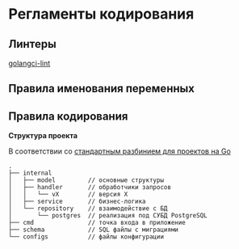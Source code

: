 # Регламенты кодирования

## Линтеры

[golangci-lint](https://github.com/golangci/golangci-lint)

## Правила именования переменных


## Правила кодирования

**Структура проекта**

В соответствии со [стандартным разбинием для проектов на Go](https://github.com/golang-standards/project-layout)

```
.
├── internal
│   ├── model         // основные структуры
│   ├── handler       // обработчики запросов
│   │   └── vX        // версия X
│   ├── service       // бизнес-логика
│   └── repository    // взаимодействие с БД
│       └── postgres  // реализация под СУБД PostgreSQL
├── cmd               // точка входа в приложение
├── schema            // SQL файлы с миграциями
└── configs           // файлы конфигурации
```
